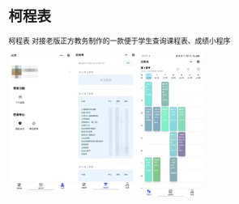 # 柯程表
柯程表 对接老版正方教务制作的一款便于学生查询课程表、成绩小程序

<img src="images/个人主页.jpg" width="128" style="float:left;"/>
<img src="images/成绩查询.jpg" width="128" style="float:left;"/>
<img src="images/课程查询.jpg" width="128" style="float:left;"/>

